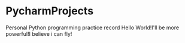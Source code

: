 # PycharmProjects
Personal Python programming practice record
Hello World!I'll be more powerful!I believe i can fly!
